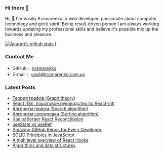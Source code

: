 ### Hi there 👋


Hi, 👋 I'm  Vasiliy Kramarenko, a web developer. passionate about computer technology and geek spirit!
Being result-driven person I am always working towards updating my professional skills and believe it's possible mix up the business and pleasure.

[![Anurag's github stats](https://github-readme-stats.vercel.app/api?username=kramarenko&show_icons=true&theme=tokyonight)
)](https://github.com/anuraghazra/github-readme-stats)

### Contcat Me

-   GitHub： [kramarenko](https://github.com/kramarenko)
-   E-mail： vasil@kramarenko.com.ua

### Latest Posts
<!-- BLOG-POST-LIST:START -->
- [Теория графов (Graph theory)](https://kramarenko.com.ua/post/graph_theory)
- [React i18n: пошаговое руководство по React-intl](https://kramarenko.com.ua/post/react_i18)
- [Алгоритм поиска (Search algorithm)](https://kramarenko.com.ua/post/search_algorithm)
- [Алгоритм сортировки (Sorting algorithm)](https://kramarenko.com.ua/post/sorting_algorithm)
- [Как работает React Reconciliation](https://kramarenko.com.ua/post/what_is_reconciliation)
- [useState vs useRef](https://kramarenko.com.ua/post/usestate_vs_useref)
- [Amazing GitHub Repos for Every Developer](https://kramarenko.com.ua/post/amazing_gitHub_repos_every_developer)
- [SOLID Principles in JavaScript](https://kramarenko.com.ua/post/solid_rinciples_in_javascript)
- [A high level overview of React Hooks](https://kramarenko.com.ua/post/overview_of_react_hooks)
- [Algorithms and data structures](https://kramarenko.com.ua/post/algorithms_and_data_structures)
<!-- BLOG-POST-LIST:END -->
